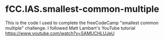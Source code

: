 # fCC.IAS.smallest-common-multiple
This is the code I used to complete the freeCodeCamp "smallest common multiple" challenge. I followed Matt Lambert's YouTube tutorial https://www.youtube.com/watch?v=SAMUCHLUJeU
